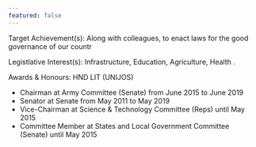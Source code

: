 ```yaml
---
featured: false
---
```

Target Achievement(s): Along with colleagues, to enact laws for the good governance of our countr

Legistlative Interest(s): Infrastructure, Education, Agriculture, Health .

Awards & Honours: HND LIT (UNIJOS)

* Chairman at Army Committee (Senate) from June 2015 to June 2019
* Senator at Senate from May 2011 to May 2019
* Vice-Chairman at Science & Technology Committee (Reps) until May 2015
* Committee Member at States and Local Government Committee (Senate) until May 2015


